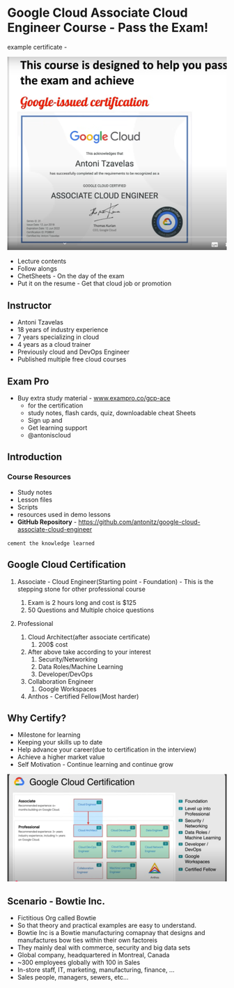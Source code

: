# Google Cloud Associate Cloud Engineer Course - Pass the Exam!

example certificate - 

![alt text](image.png)

* Lecture contents
* Follow alongs
* ChetSheets - On the day of the exam
* Put it on the resume - Get that cloud job or promotion

## Instructor
* Antoni Tzavelas
* 18 years of industry experience
* 7 years specializing in cloud
* 4 years as a cloud trainer
* Previously cloud and DevOps Engineer
* Published multiple free cloud courses

## Exam Pro
* Buy extra study material - www.exampro.co/gcp-ace
  * for the certification
  * study notes, flash cards, quiz, downloadable cheat Sheets
  * Sign up and 
  * Get learning support
  * @antoniscloud

## Introduction
### Course Resources
* Study notes
* Lesson files
* Scripts
* resources used in demo lessons
* **GitHub Repository** - https://github.com/antonitz/google-cloud-associate-cloud-engineer

`cement the knowledge learned`

## Google Cloud Certification
1. Associate - Cloud Engineer(Starting point - Foundation) - This is the stepping stone for other professional course
   1. Exam is 2 hours long and cost is $125
   2. 50 Questions and Multiple choice questions

2. Professional
   1. Cloud Architect(after associate certificate)
      1. 200$ cost
   2. After above take according to your interest
      1. Security/Networking
      2. Data Roles/Machine Learning
      3. Developer/DevOps
   3. Collaboration Engineer
      1. Google Workspaces
   4. Anthos - Certified Fellow(Most harder)

## Why Certify?
* Milestone for learning
* Keeping your skills up to date
* Help advance your career(due to certification in the interview)
* Achieve a higher market value
* Self Motivation - Continue learning and continue grow

![alt text](image-1.png)


## Scenario - Bowtie Inc.
* Fictitious Org called Bowtie
* So that theory and practical examples are easy to understand.  
* Bowtie Inc is a Bowtie manufacturing comapnay that designs and manufactures bow ties within their own factoreis
* They mainly deal with commerce, security and big data sets
* Global company, headquartered in Montreal, Canada
* ~300 employees globally with 100 in Sales
* In-store staff, IT, marketing, manufacturing, finance, ...
* Sales people, managers, sewers, etc...

